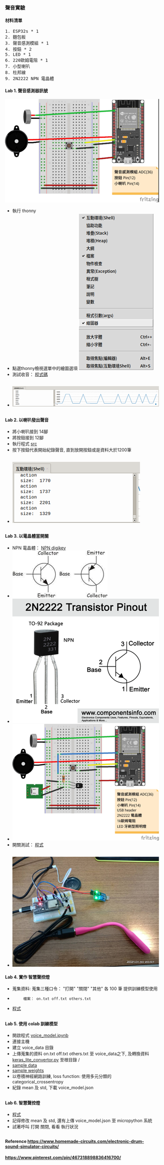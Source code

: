 ### 聲音實驗 
#### 材料清單
<pre>
1. ESP32s * 1
2. 麵包板
3. 聲音感測模組 * 1
4. 按鈕 * 2
5. LED * 1
6. 220歐姆電阻 * 1
7. 小型喇叭
8. 杜邦線
9. 2N2222 NPN 電晶體
</pre>
#### Lab 1. 聲音感測器訊號
![佈線](https://github.com/jumbokh/esp32-class/blob/master/lab-voice/lab-voice_bb.jpg)
* 執行 thonny
* 點選thonny檢視選單中的繪圖選項
![graph](https://github.com/jumbokh/esp32-class/blob/master/lab-voice/thonny-menu.png)
* 測試收音： [程式碼](https://github.com/jumbokh/esp32-class/blob/master/lab-voice/testMIC.py)
##
* ![測試結果](https://github.com/jumbokh/esp32-class/blob/master/lab-voice/mictest.png)
##
#### Lab 2. 以喇叭發出聲音
* 將小喇叭接到 14腳
* 將按鈕接到 12腳
* 執行程式 [src](https://github.com/jumbokh/esp32-class/blob/master/lab-voice/recordplay.py)
* 按下按鈕代表開始紀錄聲音, 直到放開按鈕或是資料大於1200筆
##
* ![測試視窗](https://github.com/jumbokh/esp32-class/blob/master/lab-voice/recordtrest.png)
##
#### Lab 3. 以電晶體當開關
* NPN 電晶體： [NPN digikey](https://www.digikey.tw/zh/articles/transistor-basics)
* ![NPN](https://github.com/jumbokh/esp32-class/blob/master/lab-voice/transistor.jpeg)
* ![2N2222](https://github.com/jumbokh/esp32-class/blob/master/lab-voice/2n2222.gif)
* ![佈線](https://github.com/jumbokh/esp32-class/blob/master/lab-voice/lab-vocalctl_bb.jpg)
* 開關測試： [程式](https://github.com/jumbokh/esp32-class/blob/master/lab-voice/led.py)
##
* ![npn](https://github.com/jumbokh/esp32-class/blob/master/lab-voice/Lab-npn.jpg)
#### Lab 4. 實作 智慧聲控燈
* 蒐集資料: 蒐集三種口令： "打開" "關閉" "其他" 各 100 筆 提供訓練模型使用
*          檔案： on.txt off.txt others.txt
* [程式](https://github.com/jumbokh/esp32-class/blob/master/lab-voice/getvoice.py)
##
#### Lab 5. 使用 colab 訓練模型
* 開啟程式 [voice_model.ipynb](https://github.com/jumbokh/esp32-class/blob/master/lab-voice/voice_model.ipynb)
* 連接主機
* 建立 voice_data 目錄
* 上傳蒐集的資料 on.txt off.txt others.txt 至 voice_data之下,  及轉換資料 [keras_lite_convertor.py](https://github.com/jumbokh/esp32-class/blob/master/lab-voice/keras_lite_convertor.py) 至根目錄 / 
* [sample data](https://github.com/jumbokh/esp32-class/blob/master/lab-voice/voice_data.zip)
* [sample weights](https://github.com/jumbokh/esp32-class/blob/master/lab-voice/voice_model.json)
* 以卷積神經網路訓練, loss function: 使用多元分類的 categorical_crossentropy
* 紀錄 mean 及 std, 下載 voice_model.json
##
#### Lab 6. 智慧聲控燈
* [程式](https://github.com/jumbokh/esp32-class/blob/master/lab-voice/LAB22.py)
* 記得修改 mean 及 std, 還有上傳 voice_model.json 至 micropython 系統
* 試著呼叫 打開 關閉, 看看 執行狀況
##
#### Reference https://www.homemade-circuits.com/electronic-drum-sound-simulator-circuits/
####           https://www.pinterest.com/pin/467318898836416700/
